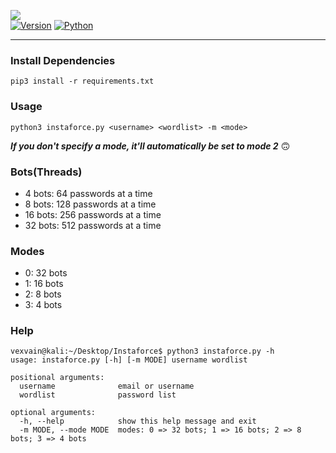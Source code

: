 ![](https://i.ibb.co/CBcNLTh/image.png) <br/>
[![Version](https://img.shields.io/badge/Version-v1.0-red)]()
[![Python](https://img.shields.io/badge/Python-v3.6%2B-black)]()

-------------------------------------------------

### Install Dependencies

```
pip3 install -r requirements.txt
```

### Usage

```
python3 instaforce.py <username> <wordlist> -m <mode>
```

***If you don't specify a mode, it'll automatically be set to mode 2*** :upside_down_face:


### Bots(Threads)

-   4 bots: 64 passwords at a time
-   8 bots: 128 passwords at a time
-   16 bots: 256 passwords at a time
-   32 bots: 512 passwords at a time

### Modes

-   0: 32 bots
-   1: 16 bots
-   2: 8 bots
-   3: 4 bots


### Help

```
vexvain@kali:~/Desktop/Instaforce$ python3 instaforce.py -h
usage: instaforce.py [-h] [-m MODE] username wordlist

positional arguments:
  username              email or username
  wordlist              password list

optional arguments:
  -h, --help            show this help message and exit
  -m MODE, --mode MODE  modes: 0 => 32 bots; 1 => 16 bots; 2 => 8 bots; 3 => 4 bots
```
